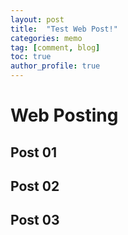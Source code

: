 ```yaml
---
layout: post
title:  "Test Web Post!"
categories: memo
tag: [comment, blog]
toc: true
author_profile: true
---
```


# Web Posting


## Post 01

## Post 02

## Post 03
